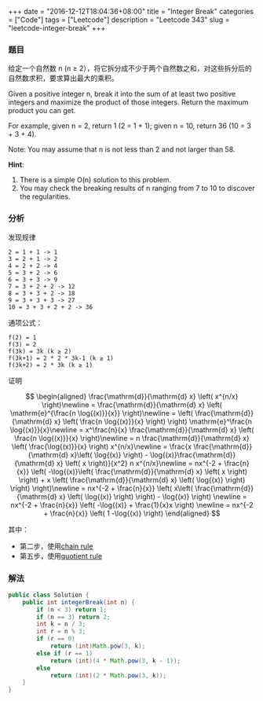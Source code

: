 +++
date = "2016-12-12T18:04:36+08:00"
title = "Integer Break"
categories = ["Code"]
tags = ["Leetcode"]
description = "Leetcode 343"
slug = "leetcode-integer-break"
+++

### 题目

给定一个自然数 n (n ≥ 2），将它拆分成不少于两个自然数之和，对这些拆分后的自然数求积，要求算出最大的乘积。

Given a positive integer n, break it into the sum of at least two positive integers and maximize the product of those integers. Return the maximum product you can get.

For example, given n = 2, return 1 (2 = 1 + 1); given n = 10, return 36 (10 = 3 + 3 + 4).

Note: You may assume that n is not less than 2 and not larger than 58.

__Hint__:

1. There is a simple O(n) solution to this problem.
2. You may check the breaking results of n ranging from 7 to 10 to discover the regularities.


### 分析

发现规律

```console
2 = 1 + 1 -> 1
3 = 2 + 1 -> 2
4 = 2 + 2 -> 4
5 = 3 + 2 -> 6
6 = 3 + 3 -> 9
7 = 3 + 2 + 2 -> 12
8 = 3 + 3 + 2 -> 18
9 = 3 + 3 + 3 -> 27
10 = 3 + 3 + 2 + 2 -> 36
```

通项公式：

```console
f(2) = 1
f(3) = 2
f(3k) = 3k (k ≥ 2)
f(3k+1) = 2 * 2 * 3k-1 (k ≥ 1)
f(3k+2) = 2 * 3k (k ≥ 1)
```

证明

$$
\begin{aligned}
\frac{\mathrm{d}}{\mathrm{d} x} \left( x^{n/x} \right)\newline
= \frac{\mathrm{d}}{\mathrm{d} x} \left( \mathrm{e}^{\frac{n \log{(x)}}{x}} \right)\newline
= \left( \frac{\mathrm{d}}{\mathrm{d} x} \left( \frac{n \log{(x)}}{x} \right) \right) \mathrm{e}^\frac{n \log{(x)}}{x}\newline
= x^\frac{n}{x} \frac{\mathrm{d}}{\mathrm{d} x} \left( \frac{n \log{(x)}}{x} \right)\newline
= n \frac{\mathrm{d}}{\mathrm{d} x} \left( \frac{\log{(x)}}{x} \right) x^{n/x}\newline
= \frac{x \frac{\mathrm{d}}{\mathrm{d} x}\left( \log{(x)} \right) - \log{(x)}\frac{\mathrm{d}}{\mathrm{d} x} \left( x \right)}{x^2} n x^{n/x}\newline
= nx^{-2 + \frac{n}{x}} \left( -\log{(x)}\left( \frac{\mathrm{d}}{\mathrm{d} x} \left( x \right) \right) + x \left( \frac{\mathrm{d}}{\mathrm{d} x} \left( \log{(x)} \right) \right) \right)\newline
= nx^{-2 + \frac{n}{x}} \left( x\left( \frac{\mathrm{d}}{\mathrm{d} x} \left( \log{(x)} \right) \right) - \log{(x)} \right) \newline
= nx^{-2 + \frac{n}{x}} \left( -\log{(x)} + \frac{1}{x}x \right) \newline
= nx^{-2 + \frac{n}{x}} \left( 1 -\log{(x)} \right)
\end{aligned}
$$

其中：

* 第二步，使用[chain rule](https://zh.wikipedia.org/wiki/%E9%93%BE%E5%BC%8F%E6%B3%95%E5%88%99)
* 第五步，使用[quotient rule](https://en.wikipedia.org/wiki/Quotient_rule)

### 解法

```java
public class Solution {
    public int integerBreak(int n) {
        if (n < 3) return 1;
        if (n == 3) return 2;
        int k = n / 3;
        int r = n % 3;
        if (r == 0)
            return (int)Math.pow(3, k);
        else if (r == 1)
            return (int)(4 * Math.pow(3, k - 1));
        else
            return (int)(2 * Math.pow(3, k));
    }
}
```